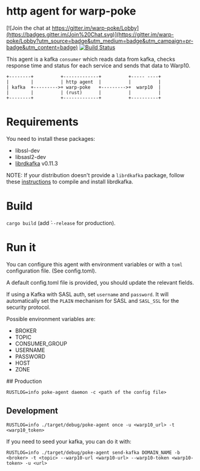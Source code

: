 # http agent for warp-poke

[![Join the chat at https://gitter.im/warp-poke/Lobby](https://badges.gitter.im/Join%20Chat.svg)](https://gitter.im/warp-poke/Lobby?utm_source=badge&utm_medium=badge&utm_campaign=pr-badge&utm_content=badge)
[![Build Status](https://travis-ci.org/warp-poke/http-rust-agent.svg?branch=master)](https://travis-ci.org/warp-poke/http-rust-agent)

This agent is a kafka `consumer` which reads data from kafka, checks response time and status for each service and sends that data to Warp10.

```
+--------+          +-------------+          +----- ----+
|        |          | http agent  |          |          |
| kafka  +--------->+ warp-poke   +--------->+  warp10  |
|        |          | (rust)      |          |          |
+--------+          +-------------+          +----------+
```

# Requirements

You need to install these packages:

- libssl-dev
- libsasl2-dev
- [librdkafka](https://github.com/edenhill/librdkafka) v0.11.3

NOTE: If your distribution doesn't provide a `librdkafka` package, follow these [instructions](https://github.com/edenhill/librdkafka#building) to compile and install librdkafka.

# Build

`cargo build` (add ̀`--release` for production).

# Run it

You can configure this agent with environment variables or with a `toml` configuration file. (See config.toml).

A default config.toml file is provided, you should update the relevant fields.

If using a Kafka with SASL auth, set `username` and `password`. It will
automatically set the `PLAIN` mechanism for SASL and `SASL_SSL` for the
security protocol.

Possible environment variables are:

- BROKER
- TOPIC
- CONSUMER_GROUP
- USERNAME
- PASSWORD
- HOST
- ZONE

## Production

`RUSTLOG=info poke-agent daemon -c <path of the config file>`

## Development

`RUSTLOG=info ./target/debug/poke-agent once -u <warp10_url> -t <warp10_token>`

If you need to seed your kafka, you can do it with:

`RUSTLOG=info ./target/debug/poke-agent send-kafka DOMAIN_NAME -b <broker> -t <topic> --warp10-url <warp10-url> --warp10-token <warp10-token> -u <url>`
